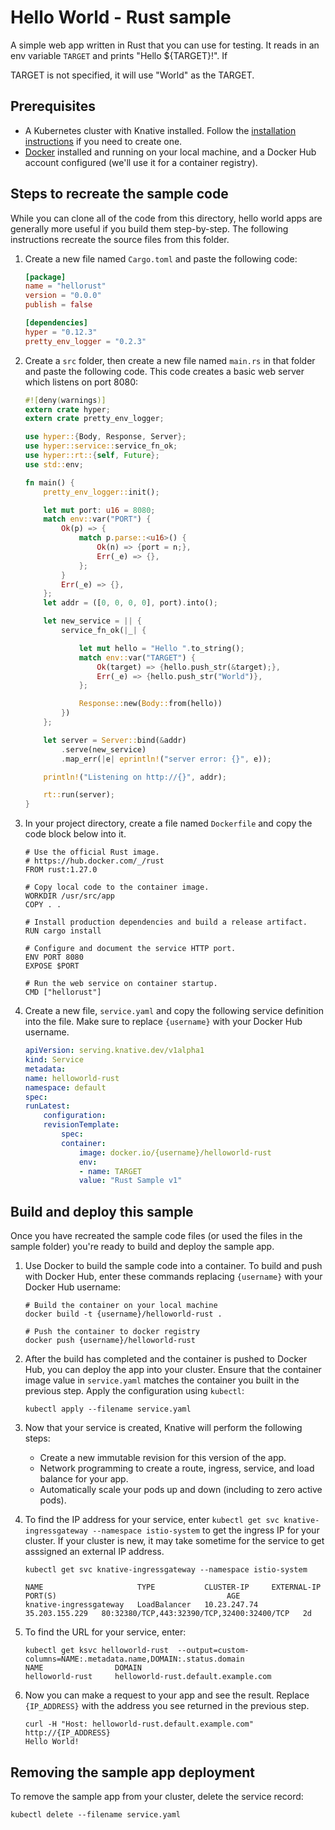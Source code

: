# Hello World - Rust sample

A simple web app written in Rust that you can use for testing.
It reads in an env variable `TARGET` and prints "Hello ${TARGET}!". If

TARGET is not specified, it will use "World" as the TARGET.

## Prerequisites

* A Kubernetes cluster with Knative installed. Follow the
  [installation instructions](https://github.com/knative/docs/blob/master/install/README.md) if you need
  to create one.
* [Docker](https://www.docker.com) installed and running on your local machine,
  and a Docker Hub account configured (we'll use it for a container registry).

## Steps to recreate the sample code

While you can clone all of the code from this directory, hello world
apps are generally more useful if you build them step-by-step. The
following instructions recreate the source files from this folder.

1. Create a new file named `Cargo.toml` and paste the following code:

    ```toml
    [package]
    name = "hellorust"
    version = "0.0.0"
    publish = false

    [dependencies]
    hyper = "0.12.3"
    pretty_env_logger = "0.2.3"
    ```

1. Create a `src` folder, then create a new file named `main.rs` in that folder
   and paste the following code. This code creates a basic web server which
   listens on port 8080:

    ```rust
    #![deny(warnings)]
    extern crate hyper;
    extern crate pretty_env_logger;

    use hyper::{Body, Response, Server};
    use hyper::service::service_fn_ok;
    use hyper::rt::{self, Future};
    use std::env;

    fn main() {
        pretty_env_logger::init();

        let mut port: u16 = 8080;
        match env::var("PORT") {
            Ok(p) => {
                match p.parse::<u16>() {
                    Ok(n) => {port = n;},
                    Err(_e) => {},
                };
            }
            Err(_e) => {},
        };
        let addr = ([0, 0, 0, 0], port).into();

        let new_service = || {
            service_fn_ok(|_| {

                let mut hello = "Hello ".to_string();
                match env::var("TARGET") {
                    Ok(target) => {hello.push_str(&target);},
                    Err(_e) => {hello.push_str("World")},
                };

                Response::new(Body::from(hello))
            })
        };

        let server = Server::bind(&addr)
            .serve(new_service)
            .map_err(|e| eprintln!("server error: {}", e));

        println!("Listening on http://{}", addr);

        rt::run(server);
    }
    ```

1. In your project directory, create a file named `Dockerfile` and copy the code
   block below into it.

    ```docker
    # Use the official Rust image.
    # https://hub.docker.com/_/rust
    FROM rust:1.27.0

    # Copy local code to the container image.
    WORKDIR /usr/src/app
    COPY . .

    # Install production dependencies and build a release artifact.
    RUN cargo install

    # Configure and document the service HTTP port.
    ENV PORT 8080
    EXPOSE $PORT

    # Run the web service on container startup.
    CMD ["hellorust"]
    ```

1. Create a new file, `service.yaml` and copy the following service definition
   into the file. Make sure to replace `{username}` with your Docker Hub username.

    ```yaml
    apiVersion: serving.knative.dev/v1alpha1
    kind: Service
    metadata:
    name: helloworld-rust
    namespace: default
    spec:
    runLatest:
        configuration:
        revisionTemplate:
            spec:
            container:
                image: docker.io/{username}/helloworld-rust
                env:
                - name: TARGET
                value: "Rust Sample v1"
    ```

## Build and deploy this sample

Once you have recreated the sample code files (or used the files in the sample
folder) you're ready to build and deploy the sample app.

1. Use Docker to build the sample code into a container. To build and push with
   Docker Hub, enter these commands replacing `{username}` with your
   Docker Hub username:

    ```shell
    # Build the container on your local machine
    docker build -t {username}/helloworld-rust .

    # Push the container to docker registry
    docker push {username}/helloworld-rust
    ```

1. After the build has completed and the container is pushed to Docker Hub, you
   can deploy the app into your cluster. Ensure that the container image value
   in `service.yaml` matches the container you built in
   the previous step. Apply the configuration using `kubectl`:

    ```shell
    kubectl apply --filename service.yaml
    ```
    
1. Now that your service is created, Knative will perform the following steps:
   * Create a new immutable revision for this version of the app.
   * Network programming to create a route, ingress, service, and load balance for your app.
   * Automatically scale your pods up and down (including to zero active pods).

1. To find the IP address for your service, enter
   `kubectl get svc knative-ingressgateway --namespace istio-system` to get the ingress IP for your
   cluster. If your cluster is new, it may take sometime for the service to get asssigned
   an external IP address.

    ```shell
    kubectl get svc knative-ingressgateway --namespace istio-system

    NAME                     TYPE           CLUSTER-IP     EXTERNAL-IP      PORT(S)                                      AGE
    knative-ingressgateway   LoadBalancer   10.23.247.74   35.203.155.229   80:32380/TCP,443:32390/TCP,32400:32400/TCP   2d

    ```

1. To find the URL for your service, enter:
    ```
    kubectl get ksvc helloworld-rust  --output=custom-columns=NAME:.metadata.name,DOMAIN:.status.domain
    NAME                DOMAIN
    helloworld-rust     helloworld-rust.default.example.com
    ```

1. Now you can make a request to your app and see the result. Replace
   `{IP_ADDRESS}` with the address you see returned in the previous step.

    ```shell
    curl -H "Host: helloworld-rust.default.example.com" http://{IP_ADDRESS}
    Hello World!
    ```

## Removing the sample app deployment

To remove the sample app from your cluster, delete the service record:

```shell
kubectl delete --filename service.yaml
```
